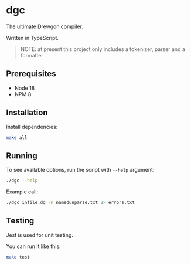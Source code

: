 # dgc

The ultimate Drewgon compiler.

Written in TypeScript.

> NOTE: at present this project only includes a tokenizer, parser and a formatter

## Prerequisites

- Node 18
- NPM 8

## Installation

Install dependencies: 

```sh
make all
```

## Running

To see available options, run the script with `--help` argument:

```sh
./dgc --help
```

Example call:

```sh
./dgc infile.dg -n namedunparse.txt 2> errors.txt
```

## Testing

Jest is used for unit testing.

You can run it like this:

```sh
make test
```
